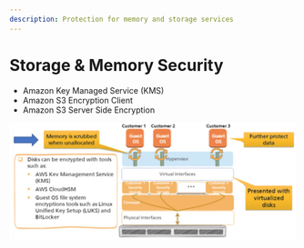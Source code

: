 ```yaml
---
description: Protection for memory and storage services
---
```


# Storage & Memory Security

* Amazon Key Managed Service (KMS)
* Amazon S3 Encryption Client
* Amazon S3 Server Side Encryption&#x20;

![](<../.gitbook/assets/Screen Shot 2019-11-18 at 6.10.55 PM.png>)
